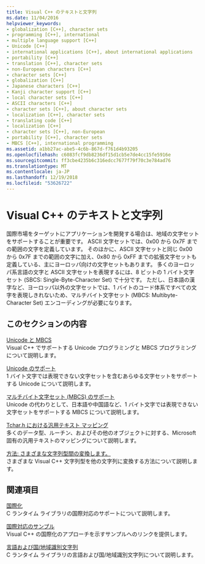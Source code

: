 ```yaml
---
title: Visual C++ のテキストと文字列
ms.date: 11/04/2016
helpviewer_keywords:
- globalization [C++], character sets
- programming [C++], international
- multiple language support [C++]
- Unicode [C++]
- international applications [C++], about international applications
- portability [C++]
- translation [C++], character sets
- non-European characters [C++]
- character sets [C++]
- globalization [C++]
- Japanese characters [C++]
- Kanji character support [C++]
- local character sets [C++]
- ASCII characters [C++]
- character sets [C++], about character sets
- localization [C++], character sets
- translating code [C++]
- localization [C++]
- character sets [C++], non-European
- portability [C++], character sets
- MBCS [C++], international programming
ms.assetid: a1bb27ac-abe5-4c6b-867d-f761d4b93205
ms.openlocfilehash: c6083fcf9db8236df15d1cb5e7de4cc15fe5916e
ms.sourcegitcommit: ff3cbe4235b6c316edcc7677f79f70c3e784ad76
ms.translationtype: MT
ms.contentlocale: ja-JP
ms.lasthandoff: 12/19/2018
ms.locfileid: "53626722"
---
```

# <a name="text-and-strings-in-visual-c"></a>Visual C++ のテキストと文字列

国際市場をターゲットにアプリケーションを開発する場合は、地域の文字セットをサポートすることが重要です。 ASCII 文字セットでは、0x00 から 0x7F までの範囲の文字を定義しています。 そのほかに、ASCII 文字セットと同じ 0x00 から 0x7F までの範囲の文字に加え、0x80 から 0xFF までの拡張文字セットも定義している、主にヨーロッパ向けの文字セットもあります。 多くのヨーロッパ系言語の文字と ASCII 文字セットを表現するには、8 ビットの 1 バイト文字セット (SBCS: Single-Byte-Character Set) で十分です。 ただし、日本語の漢字など、ヨーロッパ以外の文字セットでは、1 バイトのコード体系ですべての文字を表現しきれないため、マルチバイト文字セット (MBCS: Multibyte-Character Set) エンコーディングが必要になります。

## <a name="in-this-section"></a>このセクションの内容

[Unicode と MBCS](../text/unicode-and-mbcs.md)<br/>
Visual C++ でサポートする Unicode プログラミングと MBCS プログラミングについて説明します。

[Unicode のサポート](../text/support-for-unicode.md)<br/>
1 バイト文字では表現できない文字セットを含むあらゆる文字セットをサポートする Unicode について説明します。

[マルチバイト文字セット (MBCS) のサポート](../text/support-for-multibyte-character-sets-mbcss.md)<br/>
Unicode の代わりとして、日本語や中国語など、1 バイト文字では表現できない文字セットをサポートする MBCS について説明します。

[Tchar.h における汎用テキスト マッピング](../text/generic-text-mappings-in-tchar-h.md)<br/>
多くのデータ型、ルーチン、およびその他のオブジェクトに対する、Microsoft 固有の汎用テキストのマッピングについて説明します。

[方法: さまざまな文字列型間の変換します。](../text/how-to-convert-between-various-string-types.md)<br/>
さまざまな Visual C++ 文字列型を他の文字列に変換する方法について説明します。

## <a name="related-sections"></a>関連項目

[国際化](../c-runtime-library/internationalization.md)<br/>
C ランタイム ライブラリの国際対応のサポートについて説明します。

[国際対応のサンプル](https://github.com/Microsoft/VCSamples)<br/>
Visual C++ の国際化のアプローチを示すサンプルへのリンクを提供します。

[言語および国/地域識別文字列](../c-runtime-library/locale-names-languages-and-country-region-strings.md)<br/>
C ランタイム ライブラリの言語および国/地域識別文字列について説明します。
